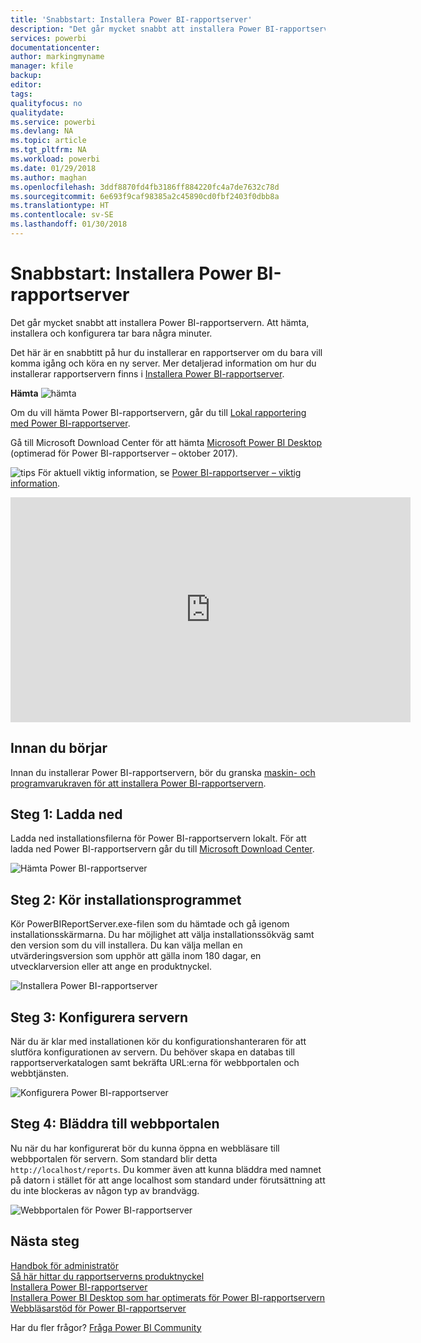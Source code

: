 ```yaml
---
title: 'Snabbstart: Installera Power BI-rapportserver'
description: "Det går mycket snabbt att installera Power BI-rapportservern. Att hämta, installera och konfigurera tar bara några minuter."
services: powerbi
documentationcenter: 
author: markingmyname
manager: kfile
backup: 
editor: 
tags: 
qualityfocus: no
qualitydate: 
ms.service: powerbi
ms.devlang: NA
ms.topic: article
ms.tgt_pltfrm: NA
ms.workload: powerbi
ms.date: 01/29/2018
ms.author: maghan
ms.openlocfilehash: 3ddf8870fd4fb3186ff884220fc4a7de7632c78d
ms.sourcegitcommit: 6e693f9caf98385a2c45890cd0fbf2403f0dbb8a
ms.translationtype: HT
ms.contentlocale: sv-SE
ms.lasthandoff: 01/30/2018
---
```

# <a name="quickstart-install-power-bi-report-server"></a>Snabbstart: Installera Power BI-rapportserver
Det går mycket snabbt att installera Power BI-rapportservern. Att hämta, installera och konfigurera tar bara några minuter.

Det här är en snabbtitt på hur du installerar en rapportserver om du bara vill komma igång och köra en ny server. Mer detaljerad information om hur du installerar rapportservern finns i [Installera Power BI-rapportserver](install-report-server.md).

 **Hämta** ![hämta](media/quickstart-install-report-server/download.png "hämta")

Om du vill hämta Power BI-rapportservern, går du till [Lokal rapportering med Power BI-rapportserver](https://powerbi.microsoft.com/report-server/). 

Gå till Microsoft Download Center för att hämta [Microsoft Power BI Desktop](https://go.microsoft.com/fwlink/?linkid=861076) (optimerad för Power BI-rapportserver – oktober 2017).

![tips](media/quickstart-install-report-server/fyi-tip.png "tips") För aktuell viktig information, se [Power BI-rapportserver – viktig information](release-notes.md).

<iframe width="640" height="360" src="https://www.youtube.com/embed/zacaEb9A4F0?showinfo=0" frameborder="0" allowfullscreen></iframe>

## <a name="before-you-begin"></a>Innan du börjar
Innan du installerar Power BI-rapportservern, bör du granska [maskin- och programvarukraven för att installera Power BI-rapportservern](system-requirements.md).

## <a name="step-1-download"></a>Steg 1: Ladda ned
Ladda ned installationsfilerna för Power BI-rapportservern lokalt. För att ladda ned Power BI-rapportservern går du till [Microsoft Download Center](https://go.microsoft.com/fwlink/?linkid=839351).

![Hämta Power BI-rapportserver](media/quickstart-install-report-server/download-pbireportserver.png)

## <a name="step-2-run-installer"></a>Steg 2: Kör installationsprogrammet
Kör PowerBIReportServer.exe-filen som du hämtade och gå igenom installationsskärmarna. Du har möjlighet att välja installationssökväg samt den version som du vill installera. Du kan välja mellan en utvärderingsversion som upphör att gälla inom 180 dagar, en utvecklarversion eller att ange en produktnyckel.

![Installera Power BI-rapportserver](media/quickstart-install-report-server/pbireportserver-install.png)

## <a name="step-3-configure-the-server"></a>Steg 3: Konfigurera servern
När du är klar med installationen kör du konfigurationshanteraren för att slutföra konfigurationen av servern. Du behöver skapa en databas till rapportserverkatalogen samt bekräfta URL:erna för webbportalen och webbtjänsten.

![Konfigurera Power BI-rapportserver](media/quickstart-install-report-server/pbireportserver-configure.png)

## <a name="step-4-browse-to-web-portal"></a>Steg 4: Bläddra till webbportalen
Nu när du har konfigurerat bör du kunna öppna en webbläsare till webbportalen för servern. Som standard blir detta `http://localhost/reports`. Du kommer även att kunna bläddra med namnet på datorn i stället för att ange localhost som standard under förutsättning att du inte blockeras av någon typ av brandvägg.

![Webbportalen för Power BI-rapportserver](media/quickstart-install-report-server/web-portal.png)

## <a name="next-steps"></a>Nästa steg
[Handbok för administratör](admin-handbook-overview.md)  
[Så här hittar du rapportserverns produktnyckel](find-product-key.md)  
[Installera Power BI-rapportserver](install-report-server.md)  
[Installera Power BI Desktop som har optimerats för Power BI-rapportservern](install-powerbi-desktop.md)  
[Webbläsarstöd för Power BI-rapportserver](browser-support.md)

Har du fler frågor? [Fråga Power BI Community](https://community.powerbi.com/)

